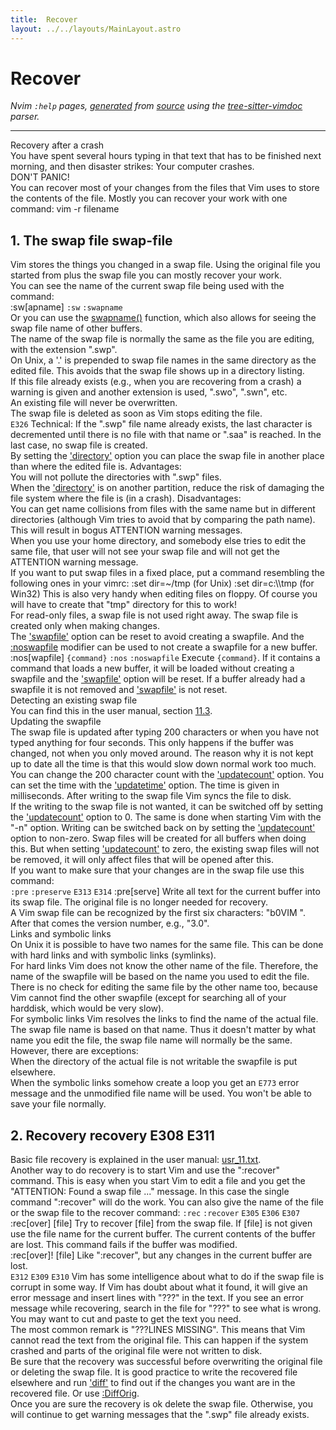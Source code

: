 ```yaml
---
title:  Recover
layout: ../../layouts/MainLayout.astro
---
```


  <a name="recover.txt"></a><a name="crash-recovery"></a><h1> Recover</h1>
  <p>
    <i>
    Nvim <code>:help</code> pages, <a href="https://github.com/neovim/neovim/blob/master/scripts/gen_help_html.lua">generated</a>
    from <a href="https://github.com/neovim/neovim/blob/master/runtime/doc/recover.txt">source</a>
    using the <a href="https://github.com/neovim/tree-sitter-vimdoc">tree-sitter-vimdoc</a> parser.
    </i>
  </p>
  <hr>
  <div class="old-help-para">Recovery after a crash</div>
<div class="old-help-para">You have spent several hours typing in that text that has to be finished
next morning, and then disaster strikes: Your computer crashes.</div>
<div class="old-help-para">			DON'T PANIC!</div>
<div class="old-help-para">You can recover most of your changes from the files that Vim uses to store
the contents of the file.  Mostly you can recover your work with one command:
	vim -r filename</div>
<div class="old-help-para"><h2 class="help-heading">1. The swap file<span class="help-heading-tags">					<a name="swap-file"></a><span class="help-tag">swap-file</span></span></h2></div>
<div class="old-help-para">Vim stores the things you changed in a swap file.  Using the original file
you started from plus the swap file you can mostly recover your work.</div>
<div class="old-help-para">You can see the name of the current swap file being used with the command:</div>
<div class="old-help-para">	:sw[apname]					<a name="%3Asw"></a><code class="help-tag-right">:sw</code> <a name="%3Aswapname"></a><code class="help-tag">:swapname</code></div>
<div class="old-help-para">Or you can use the <a href="builtin.html#swapname()">swapname()</a> function, which also allows for seeing the
swap file name of other buffers.</div>
<div class="old-help-para">The name of the swap file is normally the same as the file you are editing,
with the extension ".swp".
<div class="help-li" style=""> On Unix, a '.' is prepended to swap file names in the same directory as the
  edited file.  This avoids that the swap file shows up in a directory
  listing.
</div><div class="help-li" style=""> If this file already exists (e.g., when you are recovering from a crash) a
  warning is given and another extension is used, ".swo", ".swn", etc.
</div><div class="help-li" style=""> An existing file will never be overwritten.
</div><div class="help-li" style=""> The swap file is deleted as soon as Vim stops editing the file.
</div></div>
<div class="old-help-para">							<a name="E326"></a><code class="help-tag-right">E326</code>
Technical: If the ".swp" file name already exists, the last character is
	   decremented until there is no file with that name or ".saa" is
	   reached.  In the last case, no swap file is created.</div>
<div class="old-help-para">By setting the <a href="options.html#'directory'">'directory'</a> option you can place the swap file in another place
than where the edited file is.
Advantages:
<div class="help-li" style=""> You will not pollute the directories with ".swp" files.
</div><div class="help-li" style=""> When the <a href="options.html#'directory'">'directory'</a> is on another partition, reduce the risk of damaging
  the file system where the file is (in a crash).
Disadvantages:
</div><div class="help-li" style=""> You can get name collisions from files with the same name but in different
  directories (although Vim tries to avoid that by comparing the path name).
  This will result in bogus ATTENTION warning messages.
</div><div class="help-li" style=""> When you use your home directory, and somebody else tries to edit the same
  file, that user will not see your swap file and will not get the ATTENTION
  warning message.
</div></div>
<div class="old-help-para">If you want to put swap files in a fixed place, put a command resembling the
following ones in your vimrc:
	:set dir=~/tmp		(for Unix)
	:set dir=c:\\tmp	(for Win32)
This is also very handy when editing files on floppy.  Of course you will have
to create that "tmp" directory for this to work!</div>
<div class="old-help-para">For read-only files, a swap file is not used right away. The swap file is
created only when making changes.</div>
<div class="old-help-para">The <a href="options.html#'swapfile'">'swapfile'</a> option can be reset to avoid creating a swapfile.  And the
<a href="recover.html#%3Anoswapfile">:noswapfile</a> modifier can be used to not create a swapfile for a new buffer.</div>
<div class="old-help-para">:nos[wapfile]   <code>{command}</code>			<a name="%3Anos"></a><code class="help-tag-right">:nos</code> <a name="%3Anoswapfile"></a><code class="help-tag">:noswapfile</code>
		Execute <code>{command}</code>. If it contains a command that loads a new
		buffer, it will be loaded without creating a swapfile and the
		<a href="options.html#'swapfile'">'swapfile'</a> option will be reset.  If a buffer already had a
		swapfile it is not removed and <a href="options.html#'swapfile'">'swapfile'</a> is not reset.</div>
<div class="old-help-para"><div class="help-column_heading">Detecting an existing swap file</div></div>
<div class="old-help-para">You can find this in the user manual, section <a href="usr_11.html#11.3">11.3</a>.</div>
<div class="old-help-para"><div class="help-column_heading">Updating the swapfile</div></div>
<div class="old-help-para">The swap file is updated after typing 200 characters or when you have not
typed anything for four seconds.  This only happens if the buffer was
changed, not when you only moved around.  The reason why it is not kept up to
date all the time is that this would slow down normal work too much.  You can
change the 200 character count with the <a href="options.html#'updatecount'">'updatecount'</a> option.  You can set
the time with the <a href="options.html#'updatetime'">'updatetime'</a> option.  The time is given in milliseconds.
After writing to the swap file Vim syncs the file to disk.</div>
<div class="old-help-para">If the writing to the swap file is not wanted, it can be switched off by
setting the <a href="options.html#'updatecount'">'updatecount'</a> option to 0.  The same is done when starting Vim
with the "-n" option.  Writing can be switched back on by setting the
<a href="options.html#'updatecount'">'updatecount'</a> option to non-zero.  Swap files will be created for all buffers
when doing this.  But when setting <a href="options.html#'updatecount'">'updatecount'</a> to zero, the existing swap
files will not be removed, it will only affect files that will be opened
after this.</div>
<div class="old-help-para">If you want to make sure that your changes are in the swap file use this
command:</div>
<div class="old-help-para">					<a name="%3Apre"></a><code class="help-tag-right">:pre</code> <a name="%3Apreserve"></a><code class="help-tag">:preserve</code> <a name="E313"></a><code class="help-tag">E313</code> <a name="E314"></a><code class="help-tag">E314</code>
:pre[serve]		Write all text for the current buffer into its swap
			file.  The original file is no longer needed for
			recovery.</div>
<div class="old-help-para">A Vim swap file can be recognized by the first six characters: "b0VIM ".
After that comes the version number, e.g., "3.0".</div>
<div class="old-help-para"><div class="help-column_heading">Links and symbolic links</div></div>
<div class="old-help-para">On Unix it is possible to have two names for the same file.  This can be done
with hard links and with symbolic links (symlinks).</div>
<div class="old-help-para">For hard links Vim does not know the other name of the file.  Therefore, the
name of the swapfile will be based on the name you used to edit the file.
There is no check for editing the same file by the other name too, because Vim
cannot find the other swapfile (except for searching all of your harddisk,
which would be very slow).</div>
<div class="old-help-para">For symbolic links Vim resolves the links to find the name of the actual file.
The swap file name is based on that name.  Thus it doesn't matter by what name
you edit the file, the swap file name will normally be the same.  However,
there are exceptions:
<div class="help-li" style=""> When the directory of the actual file is not writable the swapfile is put
  elsewhere.
</div><div class="help-li" style=""> When the symbolic links somehow create a loop you get an <a name="E773"></a><code class="help-tag">E773</code> error
  message and the unmodified file name will be used.  You won't be able to
  save your file normally.
</div></div>
<div class="old-help-para"><h2 class="help-heading">2. Recovery<span class="help-heading-tags">					<a name="recovery"></a><span class="help-tag">recovery</span> <a name="E308"></a><span class="help-tag">E308</span> <a name="E311"></a><span class="help-tag">E311</span></span></h2></div>
<div class="old-help-para">Basic file recovery is explained in the user manual: <a href="usr_11.html#usr_11.txt">usr_11.txt</a>.</div>
<div class="old-help-para">Another way to do recovery is to start Vim and use the ":recover" command.
This is easy when you start Vim to edit a file and you get the "ATTENTION:
Found a swap file ..." message.  In this case the single command ":recover"
will do the work.  You can also give the name of the file or the swap file to
the recover command:
					<a name="%3Arec"></a><code class="help-tag-right">:rec</code> <a name="%3Arecover"></a><code class="help-tag">:recover</code> <a name="E305"></a><code class="help-tag">E305</code> <a name="E306"></a><code class="help-tag">E306</code> <a name="E307"></a><code class="help-tag">E307</code>
:rec[over] [file]	Try to recover [file] from the swap file.  If [file]
			is not given use the file name for the current
			buffer.  The current contents of the buffer are lost.
			This command fails if the buffer was modified.</div>
<div class="old-help-para">:rec[over]! [file]	Like ":recover", but any changes in the current
			buffer are lost.</div>
<div class="old-help-para">							<a name="E312"></a><code class="help-tag-right">E312</code> <a name="E309"></a><code class="help-tag">E309</code> <a name="E310"></a><code class="help-tag">E310</code>
Vim has some intelligence about what to do if the swap file is corrupt in
some way.  If Vim has doubt about what it found, it will give an error
message and insert lines with "???" in the text.  If you see an error message
while recovering, search in the file for "???" to see what is wrong.  You may
want to cut and paste to get the text you need.</div>
<div class="old-help-para">The most common remark is "???LINES MISSING".  This means that Vim cannot read
the text from the original file.  This can happen if the system crashed and
parts of the original file were not written to disk.</div>
<div class="old-help-para">Be sure that the recovery was successful before overwriting the original
file or deleting the swap file.  It is good practice to write the recovered
file elsewhere and run <a href="options.html#'diff'">'diff'</a> to find out if the changes you want are in the
recovered file.  Or use <a href="diff.html#%3ADiffOrig">:DiffOrig</a>.</div>
<div class="old-help-para">Once you are sure the recovery is ok delete the swap file.  Otherwise, you
will continue to get warning messages that the ".swp" file already exists.</div>

  
  